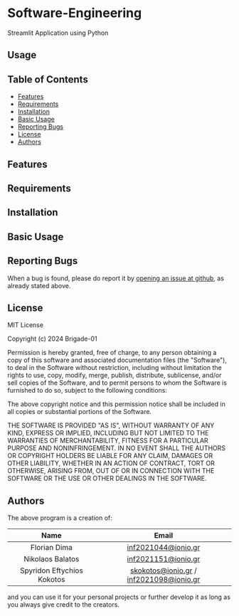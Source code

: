 # Software-Engineering

Streamlit Application using Python

## Usage

## Table of Contents
<!-- vim-markdown-toc Marked -->

* [Features](#features)
* [Requirements](#requirements)
* [Installation](#installation)
* [Basic Usage](#basic-usage)
* [Reporting Bugs](#reporting-bugs)
* [License](#license)
* [Authors](#authors)

<!-- vim-markdown-toc -->

## Features

## Requirements

## Installation

## Basic Usage

## Reporting Bugs

When a bug is found, please do report it by [opening an issue at github](https://github.com/Brigade-01/Software-Engineering/issues), as already stated above.

## License

MIT License

Copyright (c) 2024 Brigade-01

Permission is hereby granted, free of charge, to any person obtaining a copy
of this software and associated documentation files (the "Software"), to deal
in the Software without restriction, including without limitation the rights
to use, copy, modify, merge, publish, distribute, sublicense, and/or sell
copies of the Software, and to permit persons to whom the Software is
furnished to do so, subject to the following conditions:

The above copyright notice and this permission notice shall be included in all
copies or substantial portions of the Software.

THE SOFTWARE IS PROVIDED "AS IS", WITHOUT WARRANTY OF ANY KIND, EXPRESS OR
IMPLIED, INCLUDING BUT NOT LIMITED TO THE WARRANTIES OF MERCHANTABILITY,
FITNESS FOR A PARTICULAR PURPOSE AND NONINFRINGEMENT. IN NO EVENT SHALL THE
AUTHORS OR COPYRIGHT HOLDERS BE LIABLE FOR ANY CLAIM, DAMAGES OR OTHER
LIABILITY, WHETHER IN AN ACTION OF CONTRACT, TORT OR OTHERWISE, ARISING FROM,
OUT OF OR IN CONNECTION WITH THE SOFTWARE OR THE USE OR OTHER DEALINGS IN THE
SOFTWARE.

## Authors

The above program is a creation of:

<center>

| Name                  | Email                        |
|:---------------------:|:----------------------------:|
| Florian Dima          | inf2021044@ionio.gr          |
| Nikolaos Balatos      | inf2021151@ionio.gr          |
| Spyridon Eftychios Kokotos | skokotos@ionio.gr / inf2021098@ionio.gr |

</center>


and you can use it for your personal projects or further develop it as long as you always give credit to the creators.
